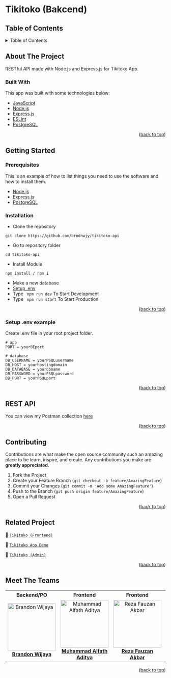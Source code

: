 # Tikitoko (Bakcend)

<!-- Logo -->

<!-- Table of Contents -->
## Table of Contents

<details>
  <summary>Table of Contents</summary>
  <ol>
    <li>
      <a href="#about-the-project">About The Project</a>
      <ul>
        <li><a href="#built-with">Built With</a></li>
      </ul>
    </li>
    <li>
      <a href="#getting-started">Getting Started</a>
      <ul>
        <li><a href="#prerequisites">Prerequisites</a></li>
        <li><a href="#requirements">Requirements</a></li>
        <li><a href="#installation">Installation</a></li>
        <li><a href="#setup-env-example">Setup .env example</a></li>
      </ul>
    </li>
    <li><a href="#rest-api">REST API</a></li>
    <li><a href="#contributing">Contributing</a></li>
    <li><a href="#related-project">Related Projects</a></li>
    <li><a href="#meet-the-teams">Meet The Teams</a></li>
  </ol>
</details>

<!-- About The Project -->
## About The Project
RESTful API made with Node.js and Express.js for Tikitoko App.

### Built With
This app was built with some technologies below:
- [JavaScript](https://www.javascript.com/)
- [Node.js](https://nodejs.org/en/)
- [Express.js](https://expressjs.com/)
- [ESLint](https://eslint.org/)
- [PostgreSQL](https://www.postgresql.org/)

<p align="right">(<a href="#top">back to top</a>)</p>

<!-- Getting Started -->
## Getting Started

### Prerequisites

This is an example of how to list things you need to use the software and how to install them.

* [Node.js](https://nodejs.org/en/download/)
* [Express.js](https://expressjs.com/en/starter/installing.html)
* [PostgreSQL](https://www.postgresql.org/download/)

### Installation

- Clone the repository
```
git clone https://github.com/brndnwjy/tikitoko-api
```
- Go to repository folder
```
cd tikitoko-api
```
- Install Module
```
npm install / npm i
```
- Make a new database
- <a href="#setup-env-example">Setup .env</a>
- Type ` npm run dev` To Start Development
- Type ` npm run start` To Start Production

<p align="right">(<a href="#top">back to top</a>)</p>

### Setup .env example

Create .env file in your root project folder.

```env
# app
PORT = yourBEport

# database
DB_USERNAME = yourPSQLusername
DB_HOST = yourhostingdomain
DB_DATABASE = yourdbname
DB_PASSWORD = yourPSQLpassword
DB_PORT = yourPSQLport
```

<p align="right">(<a href="#top">back to top</a>)</p>

<!-- REST API -->
## REST API

You can view my Postman collection [here](Tikitoko.postman_collection.json)

<p align="right">(<a href="#top">back to top</a>)</p>

<!-- Contributing -->
## Contributing

Contributions are what make the open source community such an amazing place to be learn, inspire, and create. Any contributions you make are **greatly appreciated**.

1. Fork the Project
2. Create your Feature Branch (`git checkout -b feature/AmazingFeature`)
3. Commit your Changes (`git commit -m 'Add some AmazingFeature'`)
4. Push to the Branch (`git push origin feature/AmazingFeature`)
5. Open a Pull Request

<p align="right">(<a href="#top">back to top</a>)</p>

<!-- Related Projects -->
## Related Project
:rocket: [`Tikitoko (Frontend)`](https://github.com/brndnwjy/tikitoko-app)

:rocket: [`Tikitoko App Demo`](https://tikitoko.netlify.app)

:rocket: [`Tikitoko (Admin)`](https://github.com/brndnwjy/tikitoko-admin)

<p align="right">(<a href="#top">back to top</a>)</p>

<!-- Meet The Teams -->
## Meet The Teams

<center>
  <table align="center">
    <tr>
      <th>Backend/PO</th>
      <th>Frontend</th>
      <th>Frontend</th>
      <th>Frontend</th>
      <th>Frontend</th>
    </tr>
    <tr>
      <td align="center">
        <a href="https://github.com/brndnwjy">
          <img width="150" src="https://avatars.githubusercontent.com/u/68231097?v=4" alt="Brandon Wijaya"><br/>
          <b>Brandon Wijaya</b>
        </a>
      </td>
      <td align="center">
        <a href="https://github.com/alfatpololo">
          <img width="150" src="https://media-exp1.licdn.com/dms/image/D5603AQFsGr9k1i8aQg/profile-displayphoto-shrink_100_100/0/1664426265179?e=1676505600&v=beta&t=BuTa0qWttnRgh3JuoOS-oYUVqEcvkM5i4h2UxdRH0Qg" alt="Muhammad Alfath Aditya"><br/>
          <b>Muhammad Alfath Aditya</b>
        </a>
      </td>
      <td align="center">
        <a href="https://github.com/rezafauzanakbar">
          <img width="150" src="https://avatars.githubusercontent.com/u/47907237?v=4" alt="Reza Fauzan Akbar"><br/>
          <b>Reza Fauzan Akbar</b>
        </a>
      </td>
      <td align="center">
        <a href="https://github.com/taufikrmdhan">
          <img width="150" src="https://avatars.githubusercontent.com/u/59110317?v=4" alt="Taufik Ramadhan"><br/>
          <b>Taufik Ramadhan</b>
        </a>
      </td>
      <td align="center">
        <a href="https://github.com/vickomaris">
          <img width="150" src="https://avatars.githubusercontent.com/u/64400928?v=4" alt="Vicko Maris Septiadi"><br/>
          <b>Vicko Maris Septiadi</b>
        </a>
      </td>
    </tr>
  </table>
</center>

<p align="right">(<a href="#top">back to top</a>)</p>

